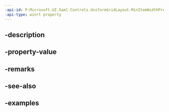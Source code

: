 ```yaml
---
-api-id: P:Microsoft.UI.Xaml.Controls.UniformGridLayout.MinItemWidthProperty
-api-type: winrt property
---
```


## -description

## -property-value

## -remarks

## -see-also

## -examples

